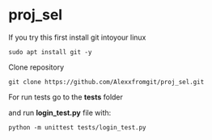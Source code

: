 # proj_sel

If you try this first install git intoyour linux

    sudo apt install git -y

Clone repository

    git clone https://github.com/Alexxfromgit/proj_sel.git

For run tests go to the **tests** folder

and run **login_test.py** file with:

    python -m unittest tests/login_test.py


